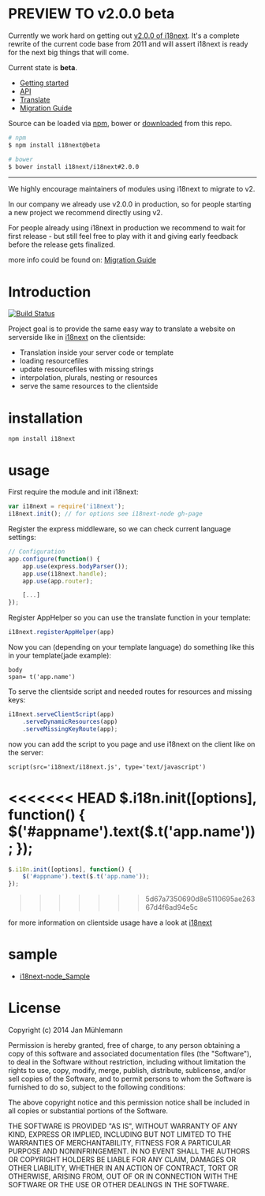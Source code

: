 # PREVIEW TO v2.0.0 beta

Currently we work hard on getting out [v2.0.0 of i18next](https://github.com/i18next/i18next/tree/2.0.0). It's a complete rewrite of the current code base from 2011 and will assert i18next is ready for the next big things that will come.

Current state is **beta**.

- [Getting started](http://i18next.github.io/i18next.com/docs/)
- [API](http://i18next.github.io/i18next.com/docs/api/)
- [Translate](http://i18next.github.io/i18next.com/translate/)
- [Migration Guide](http://i18next.github.io/i18next.com/docs/migration/)

Source can be loaded via [npm](https://www.npmjs.com/package/i18next), bower or [downloaded](https://github.com/i18next/i18next/blob/2.0.0/i18next.min.js) from this repo.


```bash
# npm
$ npm install i18next@beta

# bower
$ bower install i18next/i18next#2.0.0
```

---------

We highly encourage maintainers of modules using i18next to migrate to v2.


In our company we already use v2.0.0 in production, so for people starting a new project we recommend directly using v2.

For people already using i18next in production we recommend to wait for first release - but still feel free to play with it and giving early feedback before the release gets finalized.


more info could be found on: [Migration Guide](http://i18next.github.io/i18next.com/docs/migration/)


# Introduction

[![Build Status](https://secure.travis-ci.org/i18next/i18next-node.png)](http://travis-ci.org/i18next/i18next-node)

Project goal is to provide the same easy way to translate a website on serverside like in
[i18next](https://github.com/i18next/i18next) on the clientside:

- Translation inside your server code or template
- loading resourcefiles
- update resourcefiles with missing strings
- interpolation, plurals, nesting or resources
- serve the same resources to the clientside

# installation

	npm install i18next

# usage

First require the module and init i18next:

```js
var i18next = require('i18next');
i18next.init(); // for options see i18next-node gh-page
```

Register the express middleware, so we can check current language settings:

```js
// Configuration
app.configure(function() {
    app.use(express.bodyParser());
    app.use(i18next.handle);
    app.use(app.router);

    [...]
});
```

Register AppHelper so you can use the translate function in your template:

```js
i18next.registerAppHelper(app)
```

Now you can (depending on your template language) do something like this in your template(jade example):

```jade
body
span= t('app.name')
```

To serve the clientside script and needed routes for resources and missing keys:

```js
i18next.serveClientScript(app)
    .serveDynamicResources(app)
    .serveMissingKeyRoute(app);
```

now you can add the script to you page and use i18next on the client like on the server:

```jade
script(src='i18next/i18next.js', type='text/javascript')
```

<<<<<<< HEAD
    $.i18n.init([options], function() {
        $('#appname').text($.t('app.name'));
    });
=======
```js
$.i18n.init([options], function() {
    $('#appname').text($.t('app.name'));
});
```
>>>>>>> 5d67a7350690d8e5110695ae26367d4f6ad94e5c

for more information on clientside usage have a look at [i18next](http://i18next.github.com/i18next/)

# sample

- [i18next-node_Sample](https://github.com/i18next/i18next-node/tree/master/sample)

# License

Copyright (c) 2014 Jan Mühlemann

Permission is hereby granted, free of charge, to any person obtaining a copy
of this software and associated documentation files (the "Software"), to deal
in the Software without restriction, including without limitation the rights
to use, copy, modify, merge, publish, distribute, sublicense, and/or sell
copies of the Software, and to permit persons to whom the Software is
furnished to do so, subject to the following conditions:

The above copyright notice and this permission notice shall be included in
all copies or substantial portions of the Software.

THE SOFTWARE IS PROVIDED "AS IS", WITHOUT WARRANTY OF ANY KIND, EXPRESS OR
IMPLIED, INCLUDING BUT NOT LIMITED TO THE WARRANTIES OF MERCHANTABILITY,
FITNESS FOR A PARTICULAR PURPOSE AND NONINFRINGEMENT. IN NO EVENT SHALL THE
AUTHORS OR COPYRIGHT HOLDERS BE LIABLE FOR ANY CLAIM, DAMAGES OR OTHER
LIABILITY, WHETHER IN AN ACTION OF CONTRACT, TORT OR OTHERWISE, ARISING FROM,
OUT OF OR IN CONNECTION WITH THE SOFTWARE OR THE USE OR OTHER DEALINGS IN
THE SOFTWARE.
